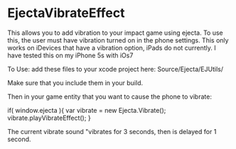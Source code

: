 EjectaVibrateEffect
===================

This allows you to add vibration to your impact game using ejecta.  To use this, the user must have vibration turned on in the phone settings.
This only works on iDevices that have a vibration option, iPads do not currently.  I have tested this on my iPhone 5s with iOs7

To Use:
add these files to your xcode project here:
Source/Ejecta/EJUtils/

Make sure that you include them in your build.

Then in your game entity that you want to cause the phone to vibrate:

if( window.ejecta ){
	var vibrate = new Ejecta.Vibrate();
	vibrate.playVibrateEffect();
}

The current vibrate sound "vibrates for 3 seconds, then is delayed for 1 second.



